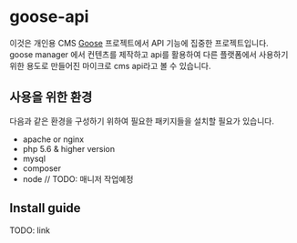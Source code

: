 # goose-api

이것은 개인용 CMS [Goose](https://github.com/RedgooseDev/goose) 프로젝트에서 API 기능에 집중한 프로젝트입니다.  
goose manager 에서 컨텐츠를 제작하고 api를 활용하여 다른 플랫폼에서 사용하기 위한 용도로 만들어진 마이크로 cms api라고 볼 수 있습니다.

## 사용을 위한 환경

다음과 같은 환경을 구성하기 위하여 필요한 패키지들을 설치할 필요가 있습니다.

- apache or nginx
- php 5.6 & higher version
- mysql
- composer
- node // TODO: 매니저 작업예정

## Install guide

TODO: link